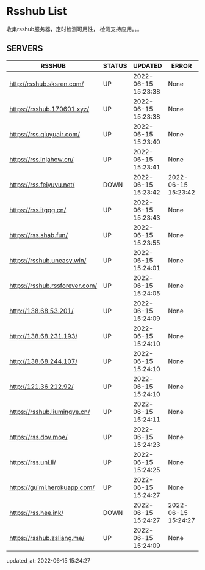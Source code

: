 # Rsshub List

收集rsshub服务器，定时检测可用性， 检测支持应用。。。


## SERVERS

|  RSSHUB   | STATUS  | UPDATED  | ERROR  | TWITTER |  
|  ----  | ----  | ----  | ----  | ---- |  
| http://rsshub.sksren.com/ | UP | 2022-06-15 15:23:38 | None |OK|  
| https://rsshub.170601.xyz/ | UP | 2022-06-15 15:23:38 | None |OK|  
| https://rss.qiuyuair.com/ | UP | 2022-06-15 15:23:40 | None ||  
| https://rss.injahow.cn/ | UP | 2022-06-15 15:23:41 | None ||  
| https://rss.feiyuyu.net/ | DOWN | 2022-06-15 15:23:42 | 2022-06-15 15:23:42 |  
| https://rss.itggg.cn/ | UP | 2022-06-15 15:23:43 | None ||  
| https://rss.shab.fun/ | UP | 2022-06-15 15:23:55 | None |OK|  
| https://rsshub.uneasy.win/ | UP | 2022-06-15 15:24:01 | None |OK|  
| https://rsshub.rssforever.com/ | UP | 2022-06-15 15:24:05 | None |OK|  
| http://138.68.53.201/ | UP | 2022-06-15 15:24:09 | None ||  
| http://138.68.231.193/ | UP | 2022-06-15 15:24:10 | None ||  
| http://138.68.244.107/ | UP | 2022-06-15 15:24:10 | None ||  
| http://121.36.212.92/ | UP | 2022-06-15 15:24:10 | None ||  
| https://rsshub.liumingye.cn/ | UP | 2022-06-15 15:24:11 | None ||  
| https://rss.dov.moe/ | UP | 2022-06-15 15:24:23 | None |OK|  
| https://rss.unl.li/ | UP | 2022-06-15 15:24:25 | None ||  
| https://guimi.herokuapp.com/ | UP | 2022-06-15 15:24:27 | None ||  
| https://rss.hee.ink/ | DOWN | 2022-06-15 15:24:27 | 2022-06-15 15:24:27 |  
| https://rsshub.zsliang.me/ | UP | 2022-06-15 15:24:09 | None |OK|  
  

updated_at: 2022-06-15 15:24:27  
